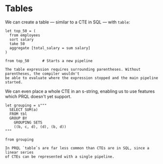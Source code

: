 # Tables

We can create a table — similar to a CTE in SQL — with `table`:

```prql
let top_50 = (
  from employees
  sort salary
  take 50
  aggregate [total_salary = sum salary]
)

from top_50      # Starts a new pipeline
```

```admonish note
The table expression requires surrounding parentheses. Without parentheses, the compiler wouldn't
be able to evaluate where the expression stopped and the main pipeline started.
```

We can even place a whole CTE in an s-string, enabling us to use features which
PRQL doesn't yet support.

```prql
let grouping = s"""
  SELECT SUM(a)
  FROM tbl
  GROUP BY
    GROUPING SETS
    ((b, c, d), (d), (b, d))
"""

from grouping
```

```admonish info
In PRQL `table`s are far less common than CTEs are in SQL, since a linear series
of CTEs can be represented with a single pipeline.
```

<!--
, like recursive queries:

TODO: get this example to work by removing the restriction to start with SELECT

Example from https://cloud.google.com/bigquery/docs/reference/standard-sql/query-syntax#recursive_keyword

table recursive_example = (s"""
  WITH RECURSIVE
    T1 AS ( (SELECT 1 AS n) UNION ALL (SELECT n + 1 AS n FROM T1 WHERE n < 3) )
  SELECT n FROM T1
""")

from recursive_example

-->
